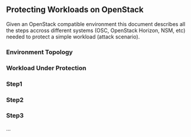 ## Protecting Workloads on OpenStack

Given an OpenStack compatible environment this document describes all the steps accross different systems (OSC, OpenStack Horizon, NSM, etc) needed to protect a simple workload (attack scenario).

### Environment Topology

### Workload Under Protection

### Step1

### Step2

### Step3

...